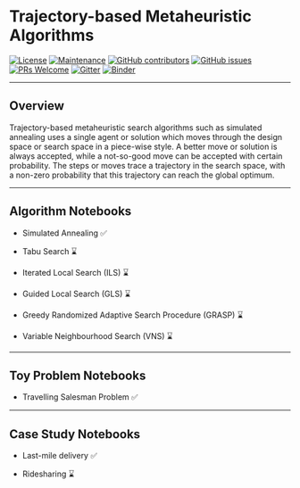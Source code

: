 # Trajectory-based Metaheuristic Algorithms

[![License](https://img.shields.io/badge/License-Apache%202.0-blue.svg)](https://opensource.org/licenses/Apache-2.0) [![Maintenance](https://img.shields.io/badge/Maintained%3F-yes-green.svg)](https://GitHub.com/Naereen/StrapDown.js/graphs/commit-activity) [![GitHub contributors](https://img.shields.io/github/contributors/Naereen/StrapDown.js.svg)](https://github.com/SmartMobilityAlgorithms/Trajectory-based-Search-Algorithms/graphs/contributors) 
[![GitHub issues](https://img.shields.io/github/issues/Naereen/StrapDown.js.svg)](https://github.com/SmartMobilityAlgorithms/Trajectory-based-Search-Algorithms/issues)
[![PRs Welcome](https://img.shields.io/badge/PRs-welcome-brightgreen.svg?style=flat-square)](https://github.com/SmartMobilityAlgorithms/GettingStarted/pulls)
[![Gitter](https://badges.gitter.im/SmartMobilityAlgorithms/community.svg)](https://gitter.im/SmartMobilityAlgorithms/community?utm_source=badge&utm_medium=badge&utm_campaign=pr-badge)
[![Binder](https://mybinder.org/badge_logo.svg)](https://mybinder.org/v2/gh/SmartMobilityAlgorithms/Trajectory-based-Search-Algorithms/master)

---
## Overview
Trajectory-based metaheuristic search algorithms such as simulated annealing uses a single agent or solution which moves through the design space or search space in a piece-wise style. A better move or solution is always accepted, while a not-so-good move can be accepted with certain probability. The steps or moves trace a trajectory in the search space, with a non-zero probability that this trajectory can reach the global optimum.

---
## Algorithm Notebooks

- Simulated Annealing :white_check_mark:

- Tabu Search :hourglass:

- Iterated Local Search (ILS) :hourglass:

- Guided Local Search (GLS) :hourglass:

- Greedy Randomized Adaptive Search Procedure (GRASP) :hourglass:

- Variable Neighbourhood Search (VNS) :hourglass:

---

## Toy Problem Notebooks

- Travelling Salesman Problem :white_check_mark:

---

## Case Study Notebooks

- Last-mile delivery :white_check_mark:

- Ridesharing :hourglass:
